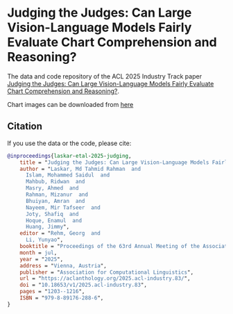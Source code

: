 # Judging the Judges: Can Large Vision-Language Models Fairly Evaluate Chart Comprehension and Reasoning?

The data and code repository of the ACL 2025 Industry Track paper [Judging the Judges: Can Large Vision-Language Models Fairly Evaluate Chart Comprehension and Reasoning?](https://aclanthology.org/2025.acl-industry.83/). 

Chart images can be downloaded from [here](https://drive.google.com/drive/folders/10HkZmjkTojIauKUb5B7BuEDj_cVS5_fc?usp=sharing)

## Citation

If you use the data or the code, please cite:

```bibtex
@inproceedings{laskar-etal-2025-judging,
    title = "Judging the Judges: Can Large Vision-Language Models Fairly Evaluate Chart Comprehension and Reasoning?",
    author = "Laskar, Md Tahmid Rahman  and
      Islam, Mohammed Saidul  and
      Mahbub, Ridwan  and
      Masry, Ahmed  and
      Rahman, Mizanur  and
      Bhuiyan, Amran  and
      Nayeem, Mir Tafseer  and
      Joty, Shafiq  and
      Hoque, Enamul  and
      Huang, Jimmy",
    editor = "Rehm, Georg  and
      Li, Yunyao",
    booktitle = "Proceedings of the 63rd Annual Meeting of the Association for Computational Linguistics (Volume 6: Industry Track)",
    month = jul,
    year = "2025",
    address = "Vienna, Austria",
    publisher = "Association for Computational Linguistics",
    url = "https://aclanthology.org/2025.acl-industry.83/",
    doi = "10.18653/v1/2025.acl-industry.83",
    pages = "1203--1216",
    ISBN = "979-8-89176-288-6",
}
